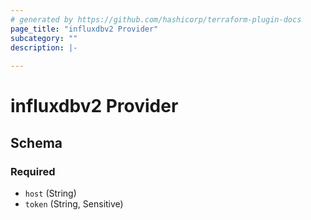 ```yaml
---
# generated by https://github.com/hashicorp/terraform-plugin-docs
page_title: "influxdbv2 Provider"
subcategory: ""
description: |-
  
---
```


# influxdbv2 Provider





<!-- schema generated by tfplugindocs -->
## Schema

### Required

- `host` (String)
- `token` (String, Sensitive)
